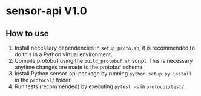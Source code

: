 # sensor-api V1.0

## How to use
1. Install necessary dependencies in `setup_proto.sh`, it is recommended to do this in a Python virtual environment.
2. Compile protobuf using the `build_protobuf.sh` script. This is necessary anytime changes are made to the protobuf schema.
3. Install Python sensor-api package by running `python setup.py install` in the `protocol/` folder.
4. Run tests (recommended) by executing `pytest -s` in `protocol/test/`.


